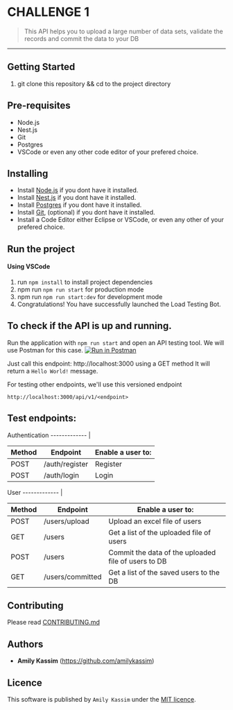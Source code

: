 # CHALLENGE 1

> This API helps you to upload a large number of data sets, validate the records and commit the data to your DB

---

## Getting Started

1. git clone this repository && cd to the project directory

## Pre-requisites

- Node.js
- Nest.js
- Git
- Postgres
- VSCode or even any other code editor of your prefered choice.

## Installing

- Install [Node.js](https://nodejs.org/en/download/) if you dont have it installed.
- Install [Nest.js](https://nestjs.com) if you dont have it installed.
- Install [Postgres](https://www.postgresql.org) if you dont have it installed.
- Install [Git](https://www.digitalocean.com/community/tutorials/how-to-contribute-to-open-source-getting-started-with-git), (optional) if you dont have it installed.
- Install a Code Editor either Eclipse or VSCode, or even any other of your prefered choice.

## Run the project

#### Using VSCode

1. run `npm install` to install project dependencies
2. npm run `npm run start` for production mode
3. npm run `npm run start:dev` for development mode
4. Congratulations! You have successfully launched the Load Testing Bot.

## To check if the API is up and running.
Run the application with `npm run start` and open an API testing tool. We will use Postman for this case.
[![Run in Postman](https://run.pstmn.io/button.svg)](https://app.getpostman.com/)

Just call this endpoint: http://localhost:3000 using a GET method
It will return a `Hello World!` message.

For testing other endpoints, we'll use this versioned endpoint

```
http://localhost:3000/api/v1/<endpoint>
```

## Test endpoints:

Authentication
------------- |

| Method | Endpoint     | Enable a user to: |
| ------ | ------------ | -------------- |
| POST   | /auth/register | Register       |
| POST   | /auth/login  | Login          |

User
------------- |

| Method | Endpoint         | Enable a user to:                                      |
| ------ | ---------------- | --------------------------------------------------- |
| POST   | /users/upload    | Upload an excel file of users                       |
| GET    | /users           | Get a list of the uploaded file of users            |
| POST   | /users           | Commit the data of the uploaded file of users to DB |
| GET    | /users/committed | Get a list of the saved users to the DB             |

## Contributing

Please read [CONTRIBUTING.md](https://github.com/OLTRANZ/ussd_agent_irembo/blob/ft-handle-ussd-request/CONTRIBUTING.md)

## Authors

- **Amily Kassim** (https://github.com/amilykassim)

## Licence

This software is published by `Amily Kassim` under the [MIT licence](http://opensource.org/licenses/MIT).
